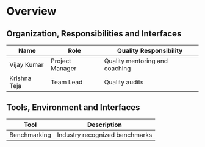 # Overview

## Organization, Responsibilities and Interfaces

| Name  | Role | Quality Responsibility |
| ----  | ------------- | ----------|
| Vijay Kumar  | Project Manager  | Quality mentoring and coaching |
| Krishna Teja  | Team Lead  | Quality audits |

## Tools, Environment and Interfaces

| Tool  | Description |
| ------------- | ------------- |
| Benchmarking  | Industry recognized benchmarks  |
